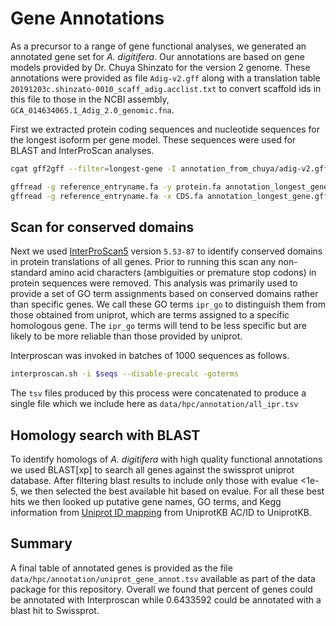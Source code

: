 Gene Annotations
================

As a precursor to a range of gene functional analyses, we generated an
annotated gene set for *A. digitifera*. Our annotations are based on
gene models provided by Dr. Chuya Shinzato for the version 2 genome.
These annotations were provided as file `Adig-v2.gff` along with a
translation table `20191203c.shinzato-0010_scaff_adig.acclist.txt` to
convert scaffold ids in this file to those in the NCBI assembly,
`GCA_014634065.1_Adig_2.0_genomic.fna`.

First we extracted protein coding sequences and nucleotide sequences for
the longest isoform per gene model. These sequences were used for BLAST
and InterProScan analyses.

``` bash
cgat gff2gff --filter=longest-gene -I annotation_from_chuya/adig-v2.gff -S annotation_longest_gene.gff

gffread -g reference_entryname.fa -y protein.fa annotation_longest_gene.gff
gffread -g reference_entryname.fa -x CDS.fa annotation_longest_gene.gff
```

## Scan for conserved domains

Next we used
[InterProScan5](https://www.ebi.ac.uk/interpro/search/sequence/) version
`5.53-87` to identify conserved domains in protein translations of all
genes. Prior to running this scan any non-standard amino acid characters
(ambiguities or premature stop codons) in protein sequences were
removed. This analysis was primarily used to provide a set of GO term
assignments based on conserved domains rather than specific genes. We
call these GO terms `ipr_go` to distinguish them from those obtained
from uniprot, which are terms assigned to a specific homologous gene.
The `ipr_go` terms will tend to be less specific but are likely to be
more reliable than those provided by uniprot.

Interproscan was invoked in batches of 1000 sequences as follows.

``` bash
interproscan.sh -i $seqs --disable-precalc -goterms
```

The `tsv` files produced by this process were concatenated to produce a
single file which we include here as `data/hpc/annotation/all_ipr.tsv`

## Homology search with BLAST

To identify homologs of *A. digitifera* with high quality functional
annotations we used BLAST\[xp\] to search all genes against the
swissprot uniprot database. After filtering blast results to include
only those with evalue &lt;1e-5, we then selected the best available hit
based on evalue. For all these best hits we then looked up putative gene
names, GO terms, and Kegg information from [Uniprot ID
mapping](https://www.uniprot.org/uploadlists/) from UniprotKB AC/ID to
UniprotKB.

## Summary

A final table of annotated genes is provided as the file
`data/hpc/annotation/uniprot_gene_annot.tsv` available as part of the
data package for this repository. Overall we found that percent of genes
could be annotated with Interproscan while 0.6433592 could be annotated
with a blast hit to Swissprot.
